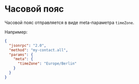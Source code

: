 Часовой пояс
===

Часовой пояс отправляется в виде meta-параметра `timeZone`.

Например:

```json
{
  "jsonrpc": "2.0",
  "method": "my-contact.all",
  "params": {
    "meta": {
      "timeZone": "Europe/Berlin"
    }
  }
}
```
